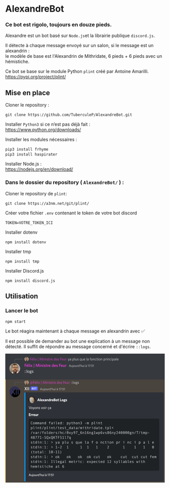 # AlexandreBot

### Ce bot est rigolo, toujours en douze pieds.

Alexandre est un bot basé sur `Node.js`et la librairie publique `discord.js`.

Il détecte à chaque message envoyé sur un salon, si le message est un alexandrin : <br>
le modèle de base est l'Alexandrin de Mithridate, 6 pieds + 6 pieds avec un hémistiche.

Ce bot se base sur le module Python `plint` créé par Antoine Amarilli. <br>
https://pypi.org/project/plint/

## Mise en place

Cloner le repository :
```shell
git clone https://github.com/TuberculeP/AlexandreBot.git
```

Installer `Python3` si ce n’est pas déjà fait : <br>
https://www.python.org/downloads/

Installer les modules nécessaires :

```shell
pip3 install frhyme
pip3 install haspirater
```

Installer Node.js : <br>https://nodejs.org/en/download/

### Dans le dossier du repository ( `AlexandreBot/` ) :

Cloner le repository de `plint`:
```shell
git clone https://a3nm.net/git/plint/
```

Créer votre fichier `.env` contenant le token de votre bot discord

```env
TOKEN=VOTRE_TOKEN_ICI
```

Installer dotenv
```shell
npm install dotenv
```

Installer tmp
```shell
npm install tmp
```

Installer Discord.js

```shell
npm install discord.js
```

## Utilisation

### Lancer le bot

```shell
npm start
```

Le bot réagira maintenant à chaque message en alexandrin avec ✅

Il est possible de demander au bot une explication à un message non détecté. Il suffit de répondre au message concerné et d'écrire `::logs`.

![demonstration_reply.png](demonstration_reply.png)